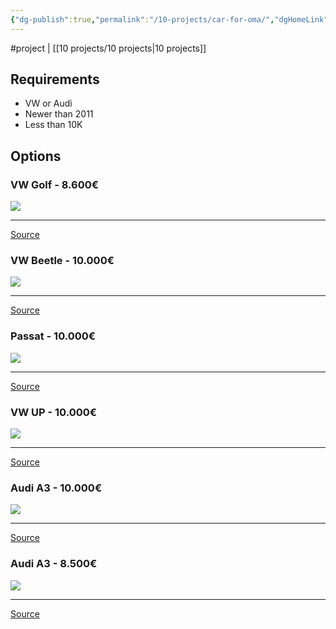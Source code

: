 ```yaml
---
{"dg-publish":true,"permalink":"/10-projects/car-for-oma/","dgHomeLink":true,"dgPassFrontmatter":false}
---
```


#project | [[10 projects/10 projects|10 projects]]


## Requirements
- VW or Audi
- Newer than 2011
- Less than 10K

## Options

### VW Golf - 8.600€
![](https://i.imgur.com/1pcfEX6.png)

---
[Source](https://suchen.mobile.de/fahrzeuge/details.html?id=349622285&cn=DE&damageUnrepaired=NO_DAMAGE_UNREPAIRED&gn=20537%2C+Hamburg&grossPrice=true&isSearchRequest=true&ll=53.550862%2C10.048934&makeModelVariant1.makeId=25200&maxPrice=10000&minFirstRegistrationDate=2011-01-01&pageNumber=1&rd=100&scopeId=C&sortOption.sortBy=relevance&searchId=7aaa85e3-82e9-d677-47b6-b38ea2a696c5&ref=srp)

### VW Beetle - 10.000€

![](https://i.imgur.com/d8ahJwX.png)

---
[Source](https://suchen.mobile.de/fahrzeuge/details.html?id=347212459&cn=DE&damageUnrepaired=NO_DAMAGE_UNREPAIRED&gn=20537%2C+Hamburg&grossPrice=true&isSearchRequest=true&ll=53.550862%2C10.048934&makeModelVariant1.makeId=25200&maxPrice=10000&minFirstRegistrationDate=2011-01-01&pageNumber=1&rd=100&scopeId=C&sortOption.sortBy=relevance&action=topInCategory&searchId=7aaa85e3-82e9-d677-47b6-b38ea2a696c5&ref=srp)

### Passat - 10.000€

![](https://i.imgur.com/mJ0qgWg.png)

---
[Source](https://suchen.mobile.de/fahrzeuge/details.html?id=351609552&cn=DE&damageUnrepaired=NO_DAMAGE_UNREPAIRED&gn=20537%2C+Hamburg&grossPrice=true&isSearchRequest=true&ll=53.550862%2C10.048934&makeModelVariant1.makeId=25200&makeModelVariant1.modelDescription=passat&maxMileage=150000&maxPrice=10000&minFirstRegistrationDate=2011-01-01&pageNumber=1&rd=100&scopeId=C&sortOption.sortBy=specifics.firstRegistration&sortOption.sortOrder=DESCENDING&fnai=prev&searchId=79c51a40-a251-9f81-a777-344475dd4af9&ref=srp)

### VW UP - 10.000€

![](https://i.imgur.com/HTOLRPR.png)

---
[Source](https://suchen.mobile.de/fahrzeuge/details.html?id=341087675&cn=DE&damageUnrepaired=NO_DAMAGE_UNREPAIRED&gn=20537%2C+Hamburg&grossPrice=true&isSearchRequest=true&ll=53.550862%2C10.048934&makeModelVariant1.makeId=25200&maxPrice=10000&minFirstRegistrationDate=2011-01-01&pageNumber=1&rd=100&scopeId=C&sortOption.sortBy=specifics.mileage&sortOption.sortOrder=ASCENDING&fnai=prev&searchId=ac6203bf-fcaf-671e-9c88-c0601f7fd02b&ref=srp)

### Audi A3 - 10.000€

![](https://i.imgur.com/wTCs00G.png)

---
[Source](https://suchen.mobile.de/fahrzeuge/details.html?id=353282037&cn=DE&damageUnrepaired=NO_DAMAGE_UNREPAIRED&gn=20537%2C+Hamburg&grossPrice=true&isSearchRequest=true&ll=53.550862%2C10.048934&makeModelVariant1.makeId=1900&makeModelVariant1.modelDescription=A3&maxMileage=150000&maxPrice=10000&minFirstRegistrationDate=2011-01-01&pageNumber=1&rd=100&scopeId=C&sortOption.sortBy=specifics.firstRegistration&sortOption.sortOrder=DESCENDING&fnai=prev&searchId=26ed0cff-88b8-4796-eb55-78da9f25fe1a&ref=srp)

### Audi A3 - 8.500€

![](https://i.imgur.com/aSgx3lm.png)

---
[Source](https://suchen.mobile.de/fahrzeuge/details.html?id=349915552&cn=DE&damageUnrepaired=NO_DAMAGE_UNREPAIRED&gn=20537%2C+Hamburg&grossPrice=true&isSearchRequest=true&ll=53.550862%2C10.048934&makeModelVariant1.makeId=1900&makeModelVariant1.modelDescription=A3&maxMileage=150000&maxPrice=10000&minFirstRegistrationDate=2011-01-01&pageNumber=1&rd=100&scopeId=C&sortOption.sortBy=specifics.firstRegistration&sortOption.sortOrder=DESCENDING&searchId=26ed0cff-88b8-4796-eb55-78da9f25fe1a&ref=srp)
